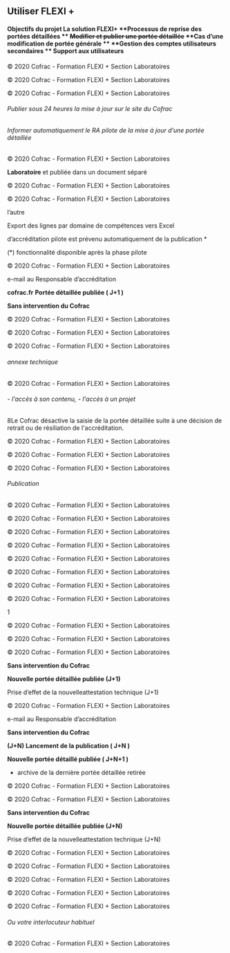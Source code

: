 ## **Utiliser FLEXI +**
#### **Objectifs du projet** **La solution FLEXI+** **Processus de reprise des portées détaillées ** ~~**Modifier et publier une portée détaillée**~~ **Cas d’une modification de portée générale ** **Gestion des comptes utilisateurs secondaires ** **Support aux utilisateurs**

© 2020 Cofrac - Formation FLEXI + Section Laboratoires

© 2020 Cofrac - Formation FLEXI + Section Laboratoires

© 2020 Cofrac - Formation FLEXI + Section Laboratoires


###### Publier sous 24 heures la mise à jour sur le site du Cofrac

###### Informer automatiquement le  RA pilote de la mise à jour d’une portée détaillée


© 2020 Cofrac - Formation FLEXI + Section Laboratoires

**Laboratoire** et publiée dans un document séparé

© 2020 Cofrac - Formation FLEXI + Section Laboratoires



© 2020 Cofrac - Formation FLEXI + Section Laboratoires

l’autre



Export des lignes par
domaine de compétences
vers Excel


d’accréditation pilote est
prévenu automatiquement
de la publication *

(*) fonctionnalité disponible après la
phase pilote


© 2020 Cofrac - Formation FLEXI + Section Laboratoires

e-mail au Responsable d’accréditation


**cofrac.fr** **Portée détaillée publiée ( J+1 )**

**Sans intervention du Cofrac**



© 2020 Cofrac - Formation FLEXI + Section Laboratoires

© 2020 Cofrac - Formation FLEXI + Section Laboratoires

© 2020 Cofrac - Formation FLEXI + Section Laboratoires

###### annexe technique

© 2020 Cofrac - Formation FLEXI + Section Laboratoires

###### - l'accès à son contenu, - l'accès à un projet

8Le Cofrac désactive la saisie de la portée détaillée suite à une décision de
retrait ou de résiliation de l'accréditation.

© 2020 Cofrac - Formation FLEXI + Section Laboratoires

© 2020 Cofrac - Formation FLEXI + Section Laboratoires

© 2020 Cofrac - Formation FLEXI + Section Laboratoires

###### Publication

© 2020 Cofrac - Formation FLEXI + Section Laboratoires

© 2020 Cofrac - Formation FLEXI + Section Laboratoires

© 2020 Cofrac - Formation FLEXI + Section Laboratoires

© 2020 Cofrac - Formation FLEXI + Section Laboratoires

© 2020 Cofrac - Formation FLEXI + Section Laboratoires

© 2020 Cofrac - Formation FLEXI + Section Laboratoires

© 2020 Cofrac - Formation FLEXI + Section Laboratoires

© 2020 Cofrac - Formation FLEXI + Section Laboratoires

1



© 2020 Cofrac - Formation FLEXI + Section Laboratoires

© 2020 Cofrac - Formation FLEXI + Section Laboratoires

© 2020 Cofrac - Formation FLEXI + Section Laboratoires

**Sans intervention du Cofrac**




**Nouvelle portée détaillée publiée (J+1)**

Prise d’effet de la nouvelleattestation
technique (J+1)


© 2020 Cofrac - Formation FLEXI + Section Laboratoires

e-mail au Responsable d’accréditation

**Sans intervention du Cofrac**





**(J+N)**
**Lancement de la publication ( J+N )**

**Nouvelle portée détaillé publiée ( J+N+1 )**

  - archive de la dernière portée détaillée retirée


© 2020 Cofrac - Formation FLEXI + Section Laboratoires

© 2020 Cofrac - Formation FLEXI + Section Laboratoires

**Sans intervention du Cofrac**




**Nouvelle portée détaillée publiée (J+N)**

Prise d’effet de la nouvelleattestation
technique (J+N)


© 2020 Cofrac - Formation FLEXI + Section Laboratoires

© 2020 Cofrac - Formation FLEXI + Section Laboratoires

© 2020 Cofrac - Formation FLEXI + Section Laboratoires

© 2020 Cofrac - Formation FLEXI + Section Laboratoires

© 2020 Cofrac - Formation FLEXI + Section Laboratoires

###### Ou votre interlocuteur habituel

© 2020 Cofrac - Formation FLEXI + Section Laboratoires


